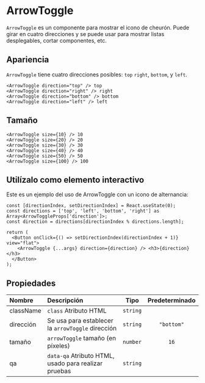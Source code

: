 <!--GITHUB_BLOCK-->

# ArrowToggle

<!--/GITHUB_BLOCK-->

`ArrowToggle` es un componente para mostrar el icono de cheurón. Puede girar en cuatro direcciones y se puede usar para mostrar listas desplegables, cortar componentes, etc.

## Apariencia

`ArrowToggle` tiene cuatro direcciones posibles: `top` `right`, `bottom`, y `left`.

<!--LANDING_BLOCK

<ExampleBlock
    code={`
<ArrowToggle direction="top" /> top
<ArrowToggle direction="right" /> right
<ArrowToggle direction="bottom" /> bottom
<ArrowToggle direction="left" /> left
`}>
    <UIKit.ArrowToggle direction="top" /> top
    <UIKit.ArrowToggle direction="right" /> right
    <UIKit.ArrowToggle direction="bottom" /> bottom
    <UIKit.ArrowToggle direction="left" /> left
</ExampleBlock>

LANDING_BLOCK-->

<!--GITHUB_BLOCK-->

```tsx
<ArrowToggle direction="top" /> top
<ArrowToggle direction="right" /> right
<ArrowToggle direction="bottom" /> bottom
<ArrowToggle direction="left" /> left
```

<!--/GITHUB_BLOCK-->

## Tamaño

<!--LANDING_BLOCK

<ExampleBlock
code={`
<ArrowToggle size={10} /> 10
<ArrowToggle size={20} /> 20
<ArrowToggle size={30} /> 30
<ArrowToggle size={40} /> 40
<ArrowToggle size={50} /> 50
<ArrowToggle size={100} /> 100
`}>
    <UIKit.ArrowToggle size={10} /> 10
    <UIKit.ArrowToggle size={20} /> 20
    <UIKit.ArrowToggle size={30} /> 30
    <UIKit.ArrowToggle size={40} /> 40
    <UIKit.ArrowToggle size={50} /> 50
    <UIKit.ArrowToggle size={100} /> 100
</ExampleBlock>

LANDING_BLOCK-->

<!--GITHUB_BLOCK-->

```tsx
<ArrowToggle size={10} /> 10
<ArrowToggle size={20} /> 20
<ArrowToggle size={30} /> 30
<ArrowToggle size={40} /> 40
<ArrowToggle size={50} /> 50
<ArrowToggle size={100} /> 100
```

<!--/GITHUB_BLOCK-->

## Utilízalo como elemento interactivo

Este es un ejemplo del uso de ArrowToggle con un icono de alternancia:

<!--LANDING_BLOCK

<ExampleBlock
code={`
const [directionIndex, setDirectionIndex] = React.useState(0);
const directions = ['top', 'left', 'bottom', 'right'] as Array<ArrowToggleProps['direction']>;
const direction = directions[directionIndex % directions.length];

return (
    <Button onClick={() => setDirectionIndex(directionIndex + 1)} view="flat">
        <ArrowToggle {...args} direction={direction} /> <h3>{direction}</h3>
    </Button>
);
`}>
    <UIKitExamples.ArrowToggleExample/>
</ExampleBlock>

LANDING_BLOCK-->

<!--GITHUB_BLOCK-->

```tsx
const [directionIndex, setDirectionIndex] = React.useState(0);
const directions = ['top', 'left', 'bottom', 'right'] as Array<ArrowToggleProps['direction']>;
const direction = directions[directionIndex % directions.length];

return (
  <Button onClick={() => setDirectionIndex(directionIndex + 1)} view="flat">
    <ArrowToggle {...args} direction={direction} /> <h3>{direction}</h3>
  </Button>
);
```

<!--/GITHUB_BLOCK-->

## Propiedades

| Nombre    | Descripción                                          |   Tipo   | Predeterminado |
| :-------- | :--------------------------------------------------- | :------: | :------------: |
| className | `class` Atributo HTML                                | `string` |                |
| dirección | Se usa para establecer la `arrowToggle` dirección    | `string` |   `"bottom"`   |
| tamaño    | `arrowToggle` tamaño (en píxeles)                    | `number` |      `16`      |
| qa        | `data-qa` Atributo HTML, usado para realizar pruebas | `string` |                |
